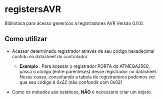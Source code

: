 # registersAVR
Bibliotaca para acesso genericos a registradores AVR Versão 0.0.0.

## Como utilizar

+ Acessar determinado registrador através de seu código hexadecimal contido no datasheet do controlador
	- __Exemplo__ : 
		Para acessar o registrador PORTA do ATMEGA2560, passa o código (entre parenteses) desse registrador no datasheet.
		Nesse casso, consultando a tabela de registradores podemos ver que seu código é *0x22* (não confundir com 0x02)

+ Como os métodos são estáticos, __NÃO__ é necessário criar um objeto.